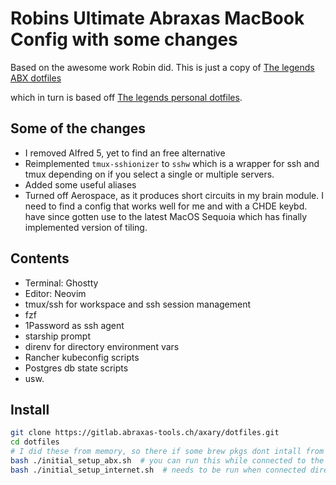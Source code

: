 # Robins Ultimate Abraxas MacBook Config with some changes

Based on the awesome work Robin did. This is just a copy of [The legends ABX dotfiles](https://gitlab.abraxas-tools.ch/AXRSC09/dotfiles.git)

which in turn is based off [The legends personal dotfiles](https://github.com/rxbn/dotfiles).

## Some of the changes

- I removed Alfred 5, yet to find an free alternative
- Reimplemented `tmux-sshionizer` to `sshw` which is a wrapper for ssh and tmux depending on if you select a single or multiple servers.
- Added some useful aliases
- Turned off Aerospace, as it produces short circuits in my brain module. I need to find a config that works well for me and with a CHDE keybd.
  have since gotten use to the latest MacOS Sequoia which has finally implemented version of tiling.

## Contents

- Terminal: Ghostty
- Editor: Neovim
- tmux/ssh for workspace and ssh session management
- fzf
- 1Password as ssh agent
- starship prompt
- direnv for directory environment vars
- Rancher kubeconfig scripts
- Postgres db state scripts
- usw.

## Install

```bash
git clone https://gitlab.abraxas-tools.ch/axary/dotfiles.git
cd dotfiles
# I did these from memory, so there if some brew pkgs dont intall from abx net then just add them to Brewfile_internet and remove them from Brewfile
bash ./initial_setup_abx.sh  # you can run this while connected to the ABX proxy
bash ./initial_setup_internet.sh  # needs to be run when connected direct to the internet
```
